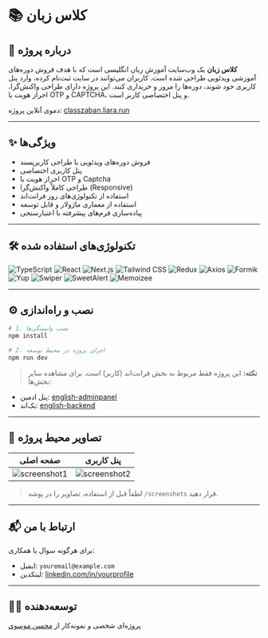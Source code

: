 
# 📚 کلاس زبان

## 📍 درباره پروژه

**کلاس زبان** یک وب‌سایت آموزش زبان انگلیسی است که با هدف فروش دوره‌های آموزشی ویدئویی طراحی شده است. کاربران می‌توانند در سایت ثبت‌نام کرده، وارد پنل کاربری خود شوند، دوره‌ها را مرور و خریداری کنند. این پروژه دارای طراحی واکنش‌گرا، احراز هویت با OTP و CAPTCHA، و پنل اختصاصی کاربر است.

دموی آنلاین پروژه: [classzaban.liara.run](https://classzaban.liara.run)

---

## ✨ ویژگی‌ها

- فروش دوره‌های ویدئویی با طراحی کاربرپسند
- پنل کاربری اختصاصی
- احراز هویت با OTP و Captcha
- طراحی کاملاً واکنش‌گرا (Responsive)
- استفاده از تکنولوژی‌های روز فرانت‌اند
- استفاده از معماری ماژولار و قابل توسعه
- پیاده‌سازی فرم‌های پیشرفته با اعتبارسنجی

---

## 🛠 تکنولوژی‌های استفاده شده

![TypeScript](https://img.shields.io/badge/TypeScript-3178C6?style=flat&logo=typescript&logoColor=white)
![React](https://img.shields.io/badge/React-61DAFB?style=flat&logo=react&logoColor=black)
![Next.js](https://img.shields.io/badge/Next.js-000000?style=flat&logo=next.js&logoColor=white)
![Tailwind CSS](https://img.shields.io/badge/Tailwind_CSS-38B2AC?style=flat&logo=tailwind-css&logoColor=white)
![Redux](https://img.shields.io/badge/Redux-764ABC?style=flat&logo=redux&logoColor=white)
![Axios](https://img.shields.io/badge/Axios-5A29E4?style=flat&logo=axios&logoColor=white)
![Formik](https://img.shields.io/badge/Formik-6F4D7F?style=flat&logo=formik&logoColor=white)
![Yup](https://img.shields.io/badge/Yup-5B6E64?style=flat&logo=yup&logoColor=white)
![Swiper](https://img.shields.io/badge/Swiper-000000?style=flat&logo=swiper&logoColor=white)
![SweetAlert](https://img.shields.io/badge/SweetAlert-FFB7B2?style=flat&logo=sweetalert&logoColor=white)
![Memoizee](https://img.shields.io/badge/Memoizee-00B8D4?style=flat&logoColor=white)

---

## ⚙️ نصب و راه‌اندازی

```bash
# 1. نصب وابستگی‌ها
npm install

# 2. اجرای پروژه در محیط توسعه
npm run dev
```

> **نکته:** این پروژه فقط مربوط به بخش فرانت‌اند (کاربر) است. برای مشاهده سایر بخش‌ها:

- پنل ادمین: [english-adminpanel](https://github.com/Mohsen-moosavi/english-adminpanel)
- بک‌اند: [english-backend](https://github.com/Mohsen-moosavi/english-backend)

---

## 📸 تصاویر محیط پروژه

| صفحه اصلی | پنل کاربری |
|-----------|------------|
| ![screenshot1](./screenshots/home.png) | ![screenshot2](./screenshots/dashboard.png) |

> لطفاً قبل از استفاده، تصاویر را در پوشه `/screenshots` قرار دهید.

---

## 📬 ارتباط با من

برای هرگونه سوال یا همکاری:

- ایمیل: `youremail@example.com`
- لینکدین: [linkedin.com/in/yourprofile](https://linkedin.com/in/yourprofile)

---

## 👨‍💻 توسعه‌دهنده

پروژه‌ای شخصی و نمونه‌کار از [محسن موسوی](https://github.com/Mohsen-moosavi)
